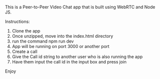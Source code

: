 This is a Peer-to-Peer Video Chat app that is built using WebRTC and Node JS.

Instructions:

1.  Clone the app 
2.  Once unzipped, move into the index.html directory
3.  run the command npm run dev
4.  App will be running on port 3000 or another port
5.  Create a call 
6.  Give the Call id string to another user who is also running the app 
7.  Have them input the call id in the input box and press join

  Enjoy
